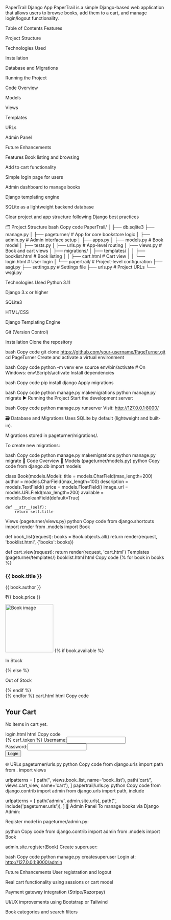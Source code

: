 PaperTrail Django App
PaperTrail is a simple Django-based web application that allows users to browse books, add them to a cart, and manage login/logout functionality.

 Table of Contents
Features

Project Structure

Technologies Used

Installation

Database and Migrations

Running the Project

Code Overview

Models

Views

Templates

URLs

Admin Panel

Future Enhancements


 Features
Book listing and browsing

Add to cart functionality

Simple login page for users

Admin dashboard to manage books

Django templating engine

SQLite as a lightweight backend database

Clear project and app structure following Django best practices

🗂 Project Structure
bash
Copy code
PaperTrail/
│
├── db.sqlite3
├── manage.py
│
├── pageturner/                  # App for core bookstore logic
│   ├── admin.py                 # Admin interface setup
│   ├── apps.py
│   ├── models.py                # Book model
│   ├── tests.py
│   ├── urls.py                  # App-level routing
│   ├── views.py                 # Book and cart views
│   ├── migrations/
│   ├── templates/
│   │   ├── booklist.html        # Book listing
│   │   ├── cart.html            # Cart view
│   │   └── login.html           # User login
│
└── papertrail/                  # Project-level configuration
    ├── asgi.py
    ├── settings.py              # Settings file
    ├── urls.py                  # Project URLs
    └── wsgi.py

    
 Technologies Used
Python 3.11

Django 3.x or higher

SQLite3

HTML/CSS

Django Templating Engine

Git (Version Control)

 Installation
Clone the repository

bash
Copy code
git clone https://github.com/your-username/PageTurner.git
cd PageTurner
Create and activate a virtual environment

bash
Copy code
python -m venv env
source env/bin/activate  # On Windows: env\Scripts\activate
Install dependencies

bash
Copy code
pip install django
Apply migrations

bash
Copy code
python manage.py makemigrations
python manage.py migrate
▶️ Running the Project
Start the development server:

bash
Copy code
python manage.py runserver
Visit: http://127.0.0.1:8000/

🗃 Database and Migrations
Uses SQLite by default (lightweight and built-in).

Migrations stored in pageturner/migrations/.

To create new migrations:

bash
Copy code
python manage.py makemigrations
python manage.py migrate
📄 Code Overview
📘 Models (pageturner/models.py)
python
Copy code
from django.db import models

class Book(models.Model):
    title = models.CharField(max_length=200)
    author = models.CharField(max_length=100)
    description = models.TextField()
    price = models.FloatField()
    image_url = models.URLField(max_length=200)
    available = models.BooleanField(default=True)

    def __str__(self):
        return self.title
 Views (pageturner/views.py)
python
Copy code
from django.shortcuts import render
from .models import Book

def book_list(request):
    books = Book.objects.all()
    return render(request, 'booklist.html', {'books': books})

def cart_view(request):
    return render(request, 'cart.html')
Templates (pageturner/templates/)
booklist.html
html
Copy code
{% for book in books %}
    <div class="book-card">
        <h3>{{ book.title }}</h3>
        <p>{{ book.author }}</p>
        <p>₹{{ book.price }}</p>
        <img src="{{ book.image_url }}" alt="Book image" width="150">
        {% if book.available %}
            <p>In Stock</p>
        {% else %}
            <p>Out of Stock</p>
        {% endif %}
    </div>
{% endfor %}
cart.html
html
Copy code
<h2>Your Cart</h2>
<p>No items in cart yet.</p>
login.html
html
Copy code
<form method="post">
    {% csrf_token %}
    <label>Username:</label><input type="text" name="username"><br>
    <label>Password:</label><input type="password" name="password"><br>
    <button type="submit">Login</button>
</form>
🌐 URLs
pageturner/urls.py
python
Copy code
from django.urls import path
from . import views

urlpatterns = [
    path('', views.book_list, name='book_list'),
    path('cart/', views.cart_view, name='cart'),
]
papertrail/urls.py
python
Copy code
from django.contrib import admin
from django.urls import path, include

urlpatterns = [
    path('admin/', admin.site.urls),
    path('', include('pageturner.urls')),
]
🛒 Admin Panel
To manage books via Django Admin:

Register model in pageturner/admin.py:

python
Copy code
from django.contrib import admin
from .models import Book

admin.site.register(Book)
Create superuser:

bash
Copy code
python manage.py createsuperuser
Login at: http://127.0.0.1:8000/admin

 Future Enhancements
User registration and logout

Real cart functionality using sessions or cart model

Payment gateway integration (Stripe/Razorpay)

UI/UX improvements using Bootstrap or Tailwind

Book categories and search filters

